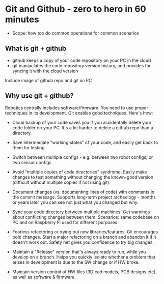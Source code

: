 # Git and Github - zero to hero in 60 minutes

- Scope: how too do common operations for common scenarios

## What is git + github

- github keeps a copy of your code repository on your PC in the cloud
- git manipulates the code repository version history, and provides for
syncing it with the cloud version

Include image of github repo and git on PC

## Why use git + github?

Robotics centrally includes software/firmware. You need to use proper
techniques in its development. Git enables good techniques. Here's how:

- Cloud backup of your code saves you if you accidentally delete your
code folder on your PC. It's a lot harder to delete a github repo than
a directory.
- Save intermediate "working states" of your code, and easily get back
to them for testing

- Switch between multiple configs - e.g. between two robot configs, or
two sensor configs

- Avoid "multiple copies of code directories" syndrome. Easily make
changes to test something without changing the known-good version (difficult
without multiple copies if not using git)

- Document changes (vs. documenting lines of code) with comments in the
commit message. Supports long-term project archeology - months or years
later you can see not just what you changed but why.

- Sync your code directory between multiple machines. Get warnings about
conflicting changes between them. Scenarios: same codebase on PC and on Raspberry Pi
used for different purposes

- Fearless refactoring or trying out new libraries/features. Git encourages
bold changes. Start a major refactoring on a branch and abandon it if
it doesn't work out. Safety net gives you confidence to try big changes.

- Maintain a "Release" version that's always ready to run, while you develop
on a branch. Helps you quickly isolate whether a problem that arises in development
is due to the SW change or if HW broke.

- Maintain version control of HW files (3D cad models, PCB designs etc), as well
as software & firmware.
